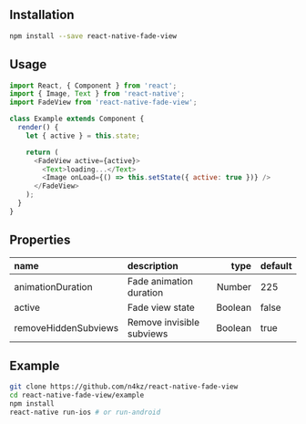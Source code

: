 ## Installation

```bash
npm install --save react-native-fade-view
```

## Usage

```javascript
import React, { Component } from 'react';
import { Image, Text } from 'react-native';
import FadeView from 'react-native-fade-view';

class Example extends Component {
  render() {
    let { active } = this.state;

    return (
      <FadeView active={active}>
        <Text>loading...</Text>
        <Image onLoad={() => this.setState({ active: true })} />
      </FadeView>
    );
  }
}
```

## Properties

 name                 | description               | type    | default
:-------------------- |:------------------------- | -------:|:------------
 animationDuration    | Fade animation duration   |  Number | 225
 active               | Fade view state           | Boolean | false
 removeHiddenSubviews | Remove invisible subviews | Boolean | true

## Example

```bash
git clone https://github.com/n4kz/react-native-fade-view
cd react-native-fade-view/example
npm install
react-native run-ios # or run-android
```